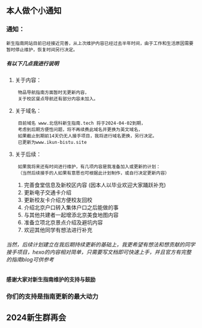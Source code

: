 ## 本人做个小通知
### 通知：
`新生指南网站目前已经接近完善，从上次维护内容已经过去半年时间，由于工作和生活原因需要暂时停止维护，恢复时间另行决定。`

##### 有以下几点我进行说明
1. 关于内容：

        物品导航指南方面暂时无更新内容，
        关于校区餐点导航还有部分内容未加入。

2. 关于域名：

        目前域名 www.北信科新生指南.tech 将于2024-04-02到期，
        考虑到后期方便性问题，将不再续费此域名并更换为英文域名，
        如果截止到期前14天仍无人接手项目，我将进行域名更换，另行决定。
        已更新为www.ikun-bistu.site

3. 关于后续：
   
        如果我将来还有时间进行维护，有几项内容是我准备加入或更新的计划：
        （当然后续接手的人如果有意愿也可根据此计划制作，或自行决定更新内容）
    1. 完善食堂信息及新校区内容 (因本人以毕业欢迎大家踊跃补充)
    2. 更新电子交通卡介绍
    3. 更新校友卡介绍方便校友回校
    4. 介绍北京户口转入集体户口之后能做的事
    5. 与其他共建者一起增添北京美食地图内容
    6. 准备立项北京景点介绍及避坑内容
    7. 欢迎其他同学有想法进行补充


###### 当然，后续计划建立在我后期持续更新的基础上，我更希望有想法和想贡献的同学接手项目，hexo的内容相对简单，只需要写文档即可快速上手，并且官方有完整的指南blog可供参考
#### 感谢大家对新生指南维护的支持与鼓励
### 你们的支持是指南更新的最大动力
## 2024新生群再会
 